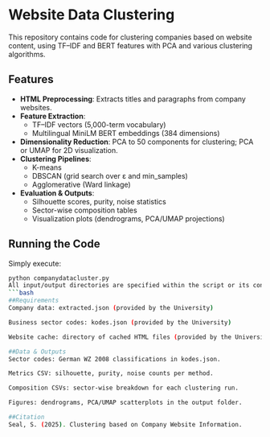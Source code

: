 # Website Data Clustering

This repository contains code for clustering companies based on website content, using TF–IDF and BERT features with PCA and various clustering algorithms.

## Features

- **HTML Preprocessing**: Extracts titles and paragraphs from company websites.  
- **Feature Extraction**:  
  - TF–IDF vectors (5,000-term vocabulary)  
  - Multilingual MiniLM BERT embeddings (384 dimensions)  
- **Dimensionality Reduction**: PCA to 50 components for clustering; PCA or UMAP for 2D visualization.  
- **Clustering Pipelines**:  
  - K-means  
  - DBSCAN (grid search over ε and min_samples)  
  - Agglomerative (Ward linkage)  
- **Evaluation & Outputs**:  
  - Silhouette scores, purity, noise statistics  
  - Sector-wise composition tables  
  - Visualization plots (dendrograms, PCA/UMAP projections)  

## Running the Code

Simply execute:

```bash
python companydatacluster.py
All input/output directories are specified within the script or its configuration options.
```bash
##Requirements
Company data: extracted.json (provided by the University)

Business sector codes: kodes.json (provided by the University)

Website cache: directory of cached HTML files (provided by the University)

##Data & Outputs
Sector codes: German WZ 2008 classifications in kodes.json.

Metrics CSV: silhouette, purity, noise counts per method.

Composition CSVs: sector-wise breakdown for each clustering run.

Figures: dendrograms, PCA/UMAP scatterplots in the output folder.

##Citation
Seal, S. (2025). Clustering based on Company Website Information.
